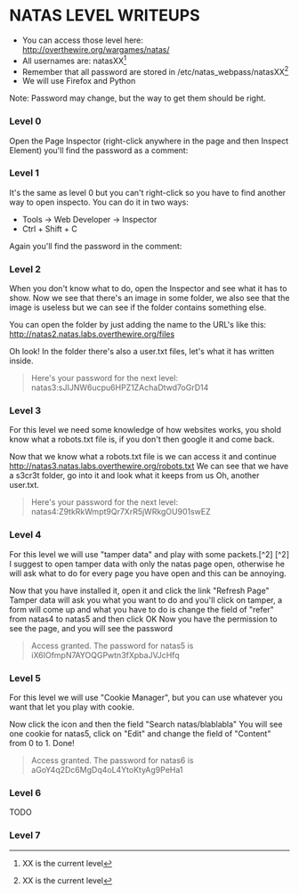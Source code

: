 # NATAS LEVEL WRITEUPS

* You can access those level here: http://overthewire.org/wargames/natas/
* All usernames are: natasXX[^1]
* Remember that all password are stored in /etc/natas_webpass/natasXX[^1]
* We will use Firefox and Python 
[^1]: XX is the current level

Note: Password may change, but the way to get them should be right.


### Level 0

Open the Page Inspector (right-click anywhere in the page and then Inspect Element) 
you'll find the password as a comment: 

> <!--The password for natas1 is gtVrDuiDfck831PqWsLEZy5gyDz1clto -->


### Level 1

It's the same as level 0 but you can't right-click so you have to find another way to open inspecto.
You can do it in two ways:

* Tools -> Web Developer -> Inspector 
* Ctrl + Shift + C

Again you'll find the password in the comment:

> <!--The password for natas2 is ZluruAthQk7Q2MqmDeTiUij2ZvWy2mBi -->


### Level 2

When you don't know what to do, open the Inspector and see what it has to show.
Now we see that there's an image in some folder, we also see that the image is useless but we can see if the folder contains something else.

You can open the folder by just adding the name to the URL's like this:
http://natas2.natas.labs.overthewire.org/files

Oh look! In the folder there's also a user.txt files, let's what it has written inside.

> Here's your password for the next level: natas3:sJIJNW6ucpu6HPZ1ZAchaDtwd7oGrD14


### Level 3

For this level we need some knowledge of how websites works, you shold know what a robots.txt file is, if you don't then google it and come back.

Now that we know what a robots.txt file is we can access it and continue
http://natas3.natas.labs.overthewire.org/robots.txt
We can see that we have a s3cr3t folder, go into it and look what it keeps from us
Oh, another user.txt.

> Here's your password for the next level: natas4:Z9tkRkWmpt9Qr7XrR5jWRkgOU901swEZ


### Level 4

For this level we will use "tamper data" and play with some packets.[^2]
[^2] I suggest to open tamper data with only the natas page open, otherwise he will ask what to do for every page you have open and this can be annoying.

Now that you have installed it, open it and click the link "Refresh Page"
Tamper data will ask you what you want to do and you'll click on tamper, a form will come up and what you have to do is change the field of "refer" from natas4 to natas5 and then click OK
Now you have the permission to see the page, and you will see the password

>  Access granted. The password for natas5 is iX6IOfmpN7AYOQGPwtn3fXpbaJVJcHfq 


### Level 5

For this level we will use "Cookie Manager", but you can use whatever you want that let you play with cookie.

Now click the icon and then the field "Search natas/blablabla"
You will see one cookie for natas5, click on "Edit" and change the field of "Content" from 0 to 1.
Done!

>  Access granted. The password for natas6 is aGoY4q2Dc6MgDq4oL4YtoKtyAg9PeHa1


### Level 6

TODO



### Level 7

















